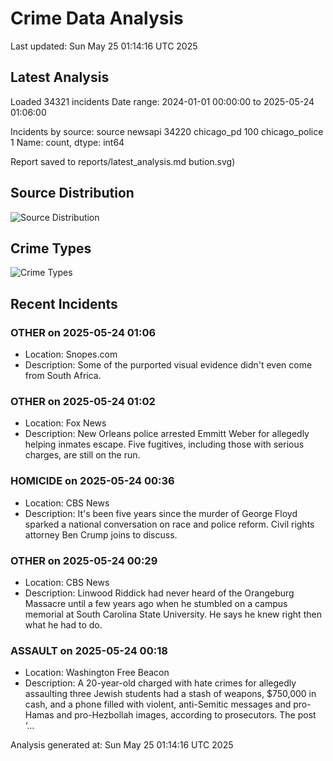 # Crime Data Analysis
Last updated: Sun May 25 01:14:16 UTC 2025

## Latest Analysis

Loaded 34321 incidents
Date range: 2024-01-01 00:00:00 to 2025-05-24 01:06:00

Incidents by source:
source
newsapi           34220
chicago_pd          100
chicago_police        1
Name: count, dtype: int64

Report saved to reports/latest_analysis.md
bution.svg)

## Source Distribution
![Source Distribution](images/source_distribution.svg)

## Crime Types
![Crime Types](images/crime_types.svg)

## Recent Incidents

### OTHER on 2025-05-24 01:06
- Location: Snopes.com
- Description: Some of the purported visual evidence didn't even come from South Africa.


### OTHER on 2025-05-24 01:02
- Location: Fox News
- Description: New Orleans police arrested Emmitt Weber for allegedly helping inmates escape. Five fugitives, including those with serious charges, are still on the run.


### HOMICIDE on 2025-05-24 00:36
- Location: CBS News
- Description: It's been five years since the murder of George Floyd sparked a national conversation on race and police reform. Civil rights attorney Ben Crump joins to discuss.


### OTHER on 2025-05-24 00:29
- Location: CBS News
- Description: Linwood Riddick had never heard of the Orangeburg Massacre until a few years ago when he stumbled on a campus memorial at South Carolina State University. He says he knew right then what he had to do.


### ASSAULT on 2025-05-24 00:18
- Location: Washington Free Beacon
- Description: A 20-year-old charged with hate crimes for allegedly assaulting three Jewish students had a stash of weapons, $750,000 in cash, and a phone filled with violent, anti-Semitic messages and pro-Hamas and pro-Hezbollah images, according to prosecutors.
The post ‘…

Analysis generated at: Sun May 25 01:14:16 UTC 2025
